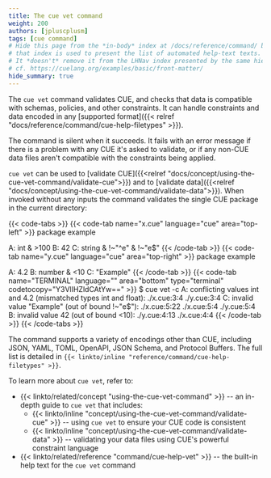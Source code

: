 ```yaml
---
title: The cue vet command
weight: 200
authors: [jpluscplusm]
tags: [cue command]
# Hide this page from the *in-body* index at /docs/reference/command/ because
# that index is used to present the list of automated help-text texts.
# It *doesn't* remove it from the LHNav index presented by the same hierarchy.
# cf. https://cuelang.org/examples/basic/front-matter/
hide_summary: true
---
```


The `cue vet` command validates CUE, and checks that data is compatible with
schemas, policies, and other constraints. It can handle constraints and data
encoded in any
[supported format]({{< relref "docs/reference/command/cue-help-filetypes" >}}).

The command is silent when it succeeds.
It fails with an error message if there is a problem with any CUE it's asked to
validate, or if any non-CUE data files aren't compatible with the constraints
being applied.

`cue vet` can be used to
[validate CUE]({{<relref "docs/concept/using-the-cue-vet-command/validate-cue">}})
and to
[validate data]({{<relref "docs/concept/using-the-cue-vet-command/validate-data">}}).
When invoked without any inputs the command validates the single CUE
package in the current directory:

{{< code-tabs >}}
{{< code-tab name="x.cue" language="cue" area="top-left" >}}
package example

A: int & >100
B: 42
C: string & !~"^e" & !~"e$"
{{< /code-tab >}}
{{< code-tab name="y.cue" language="cue" area="top-right" >}}
package example

A: 4.2
B: number & <10
C: "Example"
{{< /code-tab >}}
{{< code-tab name="TERMINAL" language="" area="bottom" type="terminal" codetocopy="Y3VlIHZldCAtYw==" >}}
$ cue vet -c
A: conflicting values int and 4.2 (mismatched types int and float):
    ./x.cue:3:4
    ./y.cue:3:4
C: invalid value "Example" (out of bound !~"e$"):
    ./x.cue:5:22
    ./x.cue:5:4
    ./y.cue:5:4
B: invalid value 42 (out of bound <10):
    ./y.cue:4:13
    ./x.cue:4:4
{{< /code-tab >}}
{{< /code-tabs >}}

The command supports a variety of encodings other than CUE,
including JSON, YAML, TOML, OpenAPI, JSON Schema, and Protocol Buffers.
The full list is detailed in
`{{< linkto/inline "reference/command/cue-help-filetypes" >}}`.

To learn more about `cue vet`, refer to:

- {{< linkto/related/concept "using-the-cue-vet-command" >}} --
  an in-depth guide to `cue vet` that includes:
  - {{< linkto/inline "concept/using-the-cue-vet-command/validate-cue" >}} --
    using `cue vet` to ensure your CUE code is consistent
  - {{< linkto/inline "concept/using-the-cue-vet-command/validate-data" >}} --
    validating your data files using CUE's powerful constraint language
- {{< linkto/related/reference "command/cue-help-vet" >}} --
  the built-in help text for the `cue vet` command
